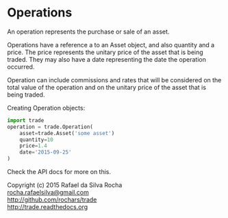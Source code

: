 # Operations

An operation represents the purchase or sale of an asset.

Operations have a reference a to an Asset object, and also quantity and a price.
The price represents the unitary price of the asset that is being traded.
They may also have a date representing the date the operation occurred.

Operation can include commissions and rates that will be considered on the total
value of the operation and on the unitary price of the asset that is being
traded.

Creating Operation objects:
```python
import trade
operation = trade.Operation(
    asset=trade.Asset('some asset')
    quantity=10
    price=1.4
    date='2015-09-25'
)
```

Check the API docs for more on this.


Copyright (c) 2015 Rafael da Silva Rocha  
rocha.rafaelsilva@gmail.com  
http://github.com/rochars/trade  
http://trade.readthedocs.org  
